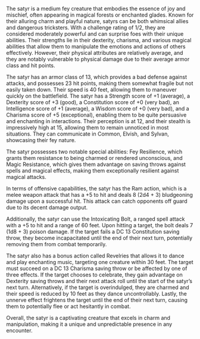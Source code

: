 The satyr is a medium fey creature that embodies the essence of joy and mischief, often appearing in magical forests or enchanted glades. Known for their alluring charm and playful nature, satyrs can be both whimsical allies and dangerous tricksters. With a challenge rating of 1/2, they are considered moderately powerful and can surprise foes with their unique abilities. Their strengths lie in their dexterity, charisma, and various magical abilities that allow them to manipulate the emotions and actions of others effectively. However, their physical attributes are relatively average, and they are notably vulnerable to physical damage due to their average armor class and hit points.

The satyr has an armor class of 13, which provides a bad defense against attacks, and possesses 23 hit points, making them somewhat fragile but not easily taken down. Their speed is 40 feet, allowing them to maneuver quickly on the battlefield. The satyr has a Strength score of +1 (average), a Dexterity score of +3 (good), a Constitution score of +0 (very bad), an Intelligence score of +1 (average), a Wisdom score of +0 (very bad), and a Charisma score of +5 (exceptional), enabling them to be quite persuasive and enchanting in interactions. Their perception is at 12, and their stealth is impressively high at 15, allowing them to remain unnoticed in most situations. They can communicate in Common, Elvish, and Sylvan, showcasing their fey nature.

The satyr possesses two notable special abilities: Fey Resilience, which grants them resistance to being charmed or rendered unconscious, and Magic Resistance, which gives them advantage on saving throws against spells and magical effects, making them exceptionally resilient against magical attacks.

In terms of offensive capabilities, the satyr has the Ram action, which is a melee weapon attack that has a +5 to hit and deals 8 (2d4 + 3) bludgeoning damage upon a successful hit. This attack can catch opponents off guard due to its decent damage output.

Additionally, the satyr can use the Intoxicating Bolt, a ranged spell attack with a +5 to hit and a range of 60 feet. Upon hitting a target, the bolt deals 7 (1d8 + 3) poison damage. If the target fails a DC 13 Constitution saving throw, they become incapacitated until the end of their next turn, potentially removing them from combat temporarily.

The satyr also has a bonus action called Revelries that allows it to dance and play enchanting music, targeting one creature within 30 feet. The target must succeed on a DC 13 Charisma saving throw or be affected by one of three effects. If the target chooses to celebrate, they gain advantage on Dexterity saving throws and their next attack roll until the start of the satyr’s next turn. Alternatively, if the target is overindulged, they are charmed and their speed is reduced by 10 feet as they dance uncontrollably. Lastly, the unnerve effect frightens the target until the end of their next turn, causing them to potentially flee or act hesitantly in combat.

Overall, the satyr is a captivating creature that excels in charm and manipulation, making it a unique and unpredictable presence in any encounter.